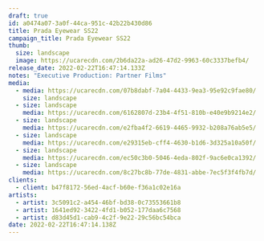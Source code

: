 ```yaml
---
draft: true
id: a0474a07-3a0f-44ca-951c-42b22b430d86
title: Prada Eyewear SS22
campaign_title: Prada Eyewear SS22
thumb:
  size: landscape
  image: https://ucarecdn.com/2b6da22a-ad26-47d2-9963-60c3337befb4/
release_date: 2022-02-22T16:47:14.133Z
notes: "Executive Production: Partner Films"
media:
  - media: https://ucarecdn.com/07b8dabf-7a04-4433-9ea3-95e92c9fae80/
    size: landscape
  - size: landscape
    media: https://ucarecdn.com/6162807d-23b4-4f51-810b-e40e9b9214e2/
  - size: landscape
    media: https://ucarecdn.com/e2fba4f2-6619-4465-9932-b208a76ab5e5/
  - size: landscape
    media: https://ucarecdn.com/e29315eb-cff4-4630-b1d6-3d325a10a50f/
  - size: landscape
    media: https://ucarecdn.com/ec50c3b0-5046-4eda-802f-9ac6e0ca1392/
  - size: landscape
    media: https://ucarecdn.com/8c27bc8b-77de-4831-abbe-7ec5f3f4fb7d/
clients:
  - client: b47f8172-56ed-4acf-b60e-f36a1c02e16a
artists:
  - artist: 3c5091c2-a454-46bf-bd38-0c73553661b8
  - artist: 1641ed92-3422-4fd1-b052-177daa6c7568
  - artist: d83d45d1-cab9-4c2f-9e22-29c56bc54bca
date: 2022-02-22T16:47:14.138Z
---
```

